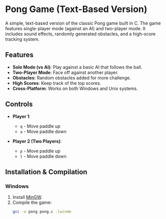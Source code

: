 # Pong Game (Text-Based Version)

A simple, text-based version of the classic Pong game built in C. The game features single-player mode (against an AI) and two-player mode. It includes sound effects, randomly generated obstacles, and a high-score tracking system.

## Features

- **Solo Mode (vs AI)**: Play against a basic AI that follows the ball.
- **Two-Player Mode**: Face off against another player.
- **Obstacles**: Random obstacles added for more challenge.
- **High Scores**: Keep track of the top scores.
- **Cross-Platform**: Works on both Windows and Unix systems.

## Controls

- **Player 1**:  
  - `q` - Move paddle up  
  - `a` - Move paddle down

- **Player 2 (Two Players)**:  
  - `p` - Move paddle up  
  - `l` - Move paddle down

## Installation & Compilation

### Windows

1. Install [MinGW](http://www.mingw.org/).
2. Compile the game:
   ```bash
   gcc -o pong pong.c -lwinmm
